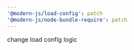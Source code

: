 ```yaml
---
'@modern-js/load-config': patch
'@modern-js/node-bundle-require': patch
---
```


change load config logic
